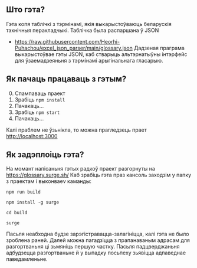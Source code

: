 ## Што гэта?

Гэта копя таблічкі з тэрмінамі, якія выкарыстоўваюць беларускія тэхнічныя перакладчыкі. Таблічка была распаршана ў JSON
- https://raw.githubusercontent.com/Heorhi-Puhachou/excel_json_parser/main/glossary.json
Дадзеная праграма выкарыстоўвае гэты JSON, каб стварыць альтэрнатыўны інтэрфейс для ўзаемадзеяньня з тэрмінамі
арыгінальнага гласарыю.

## Як пачаць працаваць з гэтым?

0) Спампаваць праект
1) Зрабіць `npm install`
2) Пачакаць...
3) Зрабіць  `npm start`
4) Пачакаць...

Калі праблем не ўзьнікла, то можна прагледзець прает
[http://localhost:3000](http://localhost:3000)

## Як задэплоіць гэта?

На момант напісаньня гэтых радкоў праект разгорнуты на https://glossary.surge.sh/
Каб зрабіць гэта праз кансоль заходзім у папку з праектам і выконваеv каманды:

`npm run build`

`npm install -g surge`

`cd build`

`surge`

Пасьля неабходна будзе зарэгістравацца-залагініцца, калі гэта не было зроблена раней. Далей можна пагадзіцца з
прапанаваным адрасам для разгортваньня ці зьмяніць першую частку. Пасьля падцверджаньня адбудзецца разгортваньне й у
выпадку поcьпеху зьявіцца адпаведнае паведамленьне.